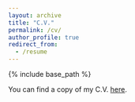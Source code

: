 ```yaml
---
layout: archive
title: "C.V."
permalink: /cv/
author_profile: true
redirect_from:
  - /resume
---
```


{% include base_path %}

You can find a copy of my C.V. [here](https://www.dropbox.com/s/mopwdm174s36rme/HYWang_CV_2024_Chinese_Politics.pdf).
